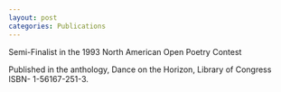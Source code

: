```yaml
---
layout: post
categories: Publications
---
```

Semi-Finalist in the 1993 North American Open Poetry Contest

Published in the anthology, Dance on the Horizon, Library of Congress ISBN- 1-56167-251-3.